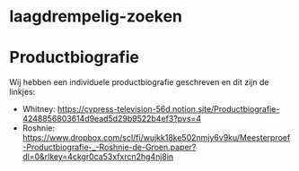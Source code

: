 # laagdrempelig-zoeken

# Productbiografie

Wij hebben een individuele productbiografie geschreven en dit zijn de linkjes:

-   Whitney: https://cypress-television-56d.notion.site/Productbiografie-4248856803614d9ead5d29b9522b4ef3?pvs=4
-   Roshnie: https://www.dropbox.com/scl/fi/wujkk18ke502nmjy6v9ku/Meesterproef-Productbiografie-_-Roshnie-de-Groen.paper?dl=0&rlkey=4ckgr0ca53xfxrcn2hg4nj8in
